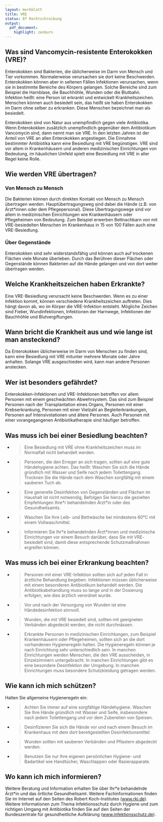 ```yaml
---
layout: merkblatt
title: VRE
status: 07 Rechtschreibung
output:
  pdf_document:
    highlight: zenburn
---
```

 
## Was sind Vancomycin-resistente Enterokokken (VRE)?

Enterokokken sind Bakterien, die üblicherweise im Darm von Mensch und
Tier vorkommen. Normalerweise verursachen sie dort keine Beschwerden.
Enterokokken können aber in seltenen Fällen Infektionen verursachen,
wenn sie in bestimmte Bereiche des Körpers gelangen. Solche Bereiche
sind zum Beispiel die Harnblase, die Bauchhöhle, Wunden oder die
Blutbahn. Infektion heißt: eine Person ist erkrankt und entwickelt
Krankheitszeichen. Menschen können auch besiedelt sein, das heißt sie
haben Enterokokken im Darm ohne selber zu erkranken. Diese Menschen
bezeichnet man als besiedelt.

Enterokokken sind von Natur aus unempfindlich gegen viele Antibiotika.
Wenn Enterokokken zusätzlich unempfindlich gegenüber dem Antibiotikum
Vancomycin sind, dann nennt man sie VRE. In den letzten Jahren ist der
Anteil von VRE an allen Enterokokken angestiegen. Die Einnahme
bestimmter Antibiotika kann eine Besiedlung mit VRE begünstigen. VRE
sind vor allem in Krankenhäusern und anderen medizinischen Einrichtungen
von Bedeutung, im häuslichen Umfeld spielt eine Besiedlung mit VRE in
aller Regel keine Rolle.

## Wie werden VRE übertragen?

### Von Mensch zu Mensch

Die Bakterien können durch direkten Kontakt von Mensch zu Mensch
übertragen werden. Hauptübertragungsweg sind dabei die Hände (z.B. von
Ärzt\*innen oder dem Pflegepersonal). Diese Übertragungswege sind vor
allem in medizinischen Einrichtungen wie Krankenhäusern oder
Pflegeheimen von Bedeutung. Zum Beispiel erwerben Bettnachbarn von mit
VRE-besiedelten Menschen im Krankenhaus in 15 von 100 Fällen auch eine
VRE-Besiedlung.

### Über Gegenstände 

Enterokokken sind sehr widerstandsfähig und können auch auf trockenen
Flächen viele Monate überleben. Durch das Berühren dieser Flächen oder
Gegenstände können Bakterien auf die Hände gelangen und von dort weiter
übertragen werden.

## Welche Krankheitszeichen haben Erkrankte?

Eine VRE-Besiedlung verursacht keine Beschwerden. Wenn es zu einer
Infektion kommt, können verschiedene Krankheitszeichen auftreten. Dies
hängt davon ab, wo im Körper die VRE-Infektion entsteht. Mögliche
Zeichen sind Fieber, Wundinfektionen, Infektionen der Harnwege,
Infektionen der Bauchhöhle und Blutvergiftungen.

## Wann bricht die Krankheit aus und wie lange ist man ansteckend?

Da Enterokokken üblicherweise im Darm von Menschen zu finden sind, kann
eine Besiedlung mit VRE mitunter mehrere Monate oder Jahre anhalten.
Solange VRE ausgeschieden wird, kann man andere Personen anstecken.

## Wer ist besonders gefährdet?

Enterokokken-Infektionen und VRE-Infektionen betreffen vor allem
Personen mit einem geschwächten Abwehrsystem. Das sind zum Beispiel
Personen nach der Transplantation eines Organs, Personen mit einer
Krebserkrankung, Personen mit einer Vielzahl an Begleiterkrankungen,
Personen auf Intensivstationen und ältere Personen. Auch Personen mit
einer vorangegangenen Antibiotikatherapie sind häufiger betroffen.

## Was muss ich bei einer Besiedlung beachten?

  - > Eine Besiedlung mit VRE ohne Krankheitszeichen muss im Normalfall
    > nicht behandelt werden.

  - > Personen, die den Erreger an sich tragen, sollten auf eine gute
    > Händehygiene achten. Das heißt: Waschen Sie sich die Hände
    > gründlich mit Wasser und Seife nach jedem Toilettengang. Trocknen
    > Sie die Hände nach dem Waschen sorgfältig mit einem sauberen Tuch
    > ab.

  - > Eine generelle Desinfektion von Gegenständen und Flächen im
    > Haushalt ist nicht notwendig, Befolgen Sie hierzu die gezielten
    > Empfehlungen Ihre\*r behandelnden Ärzt\*in oder des
    > Gesundheitsamts.

  - > Waschen Sie Ihre Leib- und Bettwäsche bei mindestens 60°C mit
    > einem Vollwaschmittel.

  - > Informieren Sie Ihr\*e behandelnden Ärzt\*innen und medizinische
    > Einrichtungen vor einem Besuch darüber, dass Sie mit VRE-
    > besiedelt sind, damit diese entsprechende Schutzmaßnahmen
    > ergreifen können.

## Was muss ich bei einer Erkrankung beachten?

  - > Personen mit einer VRE-Infektion sollten sich auf jeden Fall in
    > ärztliche Behandlung begeben. Infektionen müssen üblicherweise
    > mit einem besonderen Antibiotikum behandelt werden. Die
    > Antibiotikabehandlung muss so lange und in der Dosierung erfolgen,
    > wie dies ärztlich verordnet wurde.

  - > Vor und nach der Versorgung von Wunden ist eine Händedesinfektion
    > sinnvoll.

  - > Wunden, die mit VRE besiedelt sind, sollten mit geeigneten
    > Verbänden abgedeckt werden, die nicht durchnässen.

  - > Erkrankte Personen in medizinischen Einrichtungen, zum Beispiel
    > Krankenhäusern oder Pflegeheimen, sollten sich an die dort
    > vorhandenen Hygieneregeln halten. Die Hygieneregeln können je nach
    > Einrichtung sehr unterschiedlich sein. In manchen Einrichtungen
    > werden Menschen, die den VRE ausscheiden, in Einzelzimmern
    > untergebracht. In manchen Einrichtungen gibt es eine besondere
    > Desinfektion der Umgebung. In manchen Einrichtungen muss besondere
    > Schutzkleidung getragen werden.

## Wie kann ich mich schützen?

Halten Sie allgemeine Hygieneregeln ein:

  - > Achten Sie immer auf eine sorgfältige Händehygiene. Waschen Sie
    > Ihre Hände gründlich mit Wasser und Seife, insbesondere nach jedem
    > Toilettengang und vor dem Zubereiten von Speisen.

  - > Desinfizieren Sie sich die Hände vor und nach einem Besuch im
    > Krankenhaus mit dem dort bereitgestellten Desinfektionsmittel.

  - > Wunden sollten mit sauberen Verbänden und Pflastern abgedeckt
    > werden.

  - > Benutzen Sie nur Ihre eigenen persönlichen Hygiene- und Badartikel
    > wie Handtücher, Waschlappen oder Rasierapparate.

## Wo kann ich mich informieren?

Weitere Beratung und Information erhalten Sie über Ihr\*e behandelnde
Ärzt\*in und das örtliche Gesundheitsamt. Weitere Fachinformationen
finden Sie im Internet auf den Seiten des Robert Koch-Institutes
([<span class="underline">www.rki.de</span>](http://www.rki.de)).
Weitere Informationen zum Thema Infektionsschutz durch Hygiene und zum
richtigen Umgang mit Antibiotika finden Sie auf den Seiten der
Bundeszentrale für gesundheitliche Aufklärung
([<span class="underline">www.infektionsschutz.de</span>](http://www.infektionsschutz.de)).
